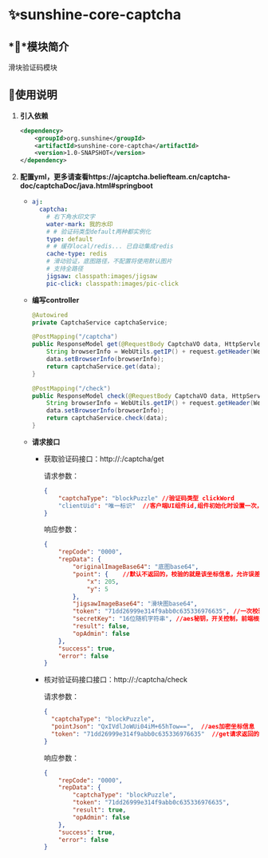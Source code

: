 # ✨sunshine-core-captcha

## *💎*模块简介

滑块验证码模块

## 💫使用说明

1. **引入依赖**

   ```xml
   <dependency>
       <groupId>org.sunshine</groupId>
       <artifactId>sunshine-core-captcha</artifactId>
       <version>1.0-SNAPSHOT</version>
   </dependency>
   ```

   

2. **配置yml，更多请查看https://ajcaptcha.beliefteam.cn/captcha-doc/captchaDoc/java.html#springboot**

   - ```yaml
     aj:
       captcha:
         # 右下角水印文字
         water-mark: 我的水印
         # # 验证码类型default两种都实例化
         type: default
         # # 缓存local/redis... 已自动集成redis
         cache-type: redis
         # 滑动验证，底图路径，不配置将使用默认图片
         # 支持全路径
         jigsaw: classpath:images/jigsaw
         pic-click: classpath:images/pic-click
     ```

   - **编写controller**

     ```java
     @Autowired
     private CaptchaService captchaService;
     
     @PostMapping("/captcha")
     public ResponseModel get(@RequestBody CaptchaVO data, HttpServletRequest request) {
         String browserInfo = WebUtils.getIP() + request.getHeader(WebUtils.USER_AGENT_HEADER);
         data.setBrowserInfo(browserInfo);
         return captchaService.get(data);
     }
     
     @PostMapping("/check")
     public ResponseModel check(@RequestBody CaptchaVO data, HttpServletRequest request) {
         String browserInfo = WebUtils.getIP() + request.getHeader(WebUtils.USER_AGENT_HEADER);
         data.setBrowserInfo(browserInfo);
         return captchaService.check(data);
     }
     ```

   - **请求接口**

     - 获取验证码接口：http://:/captcha/get

       请求参数：

       ```json
       {
           "captchaType": "blockPuzzle" //验证码类型 clickWord
           "clientUid": "唯一标识"  //客户端UI组件id,组件初始化时设置一次，UUID（非必传参数）
       }
       ```

       响应参数：

       ```json
       {
           "repCode": "0000",
           "repData": {
               "originalImageBase64": "底图base64",
               "point": {    //默认不返回的，校验的就是该坐标信息，允许误差范围
                   "x": 205,
                   "y": 5
               },
               "jigsawImageBase64": "滑块图base64",
               "token": "71dd26999e314f9abb0c635336976635", //一次校验唯一标识
               "secretKey": "16位随机字符串", //aes秘钥，开关控制，前端根据此值决定是否加密
               "result": false,
               "opAdmin": false
           },
           "success": true,
           "error": false
       }
       ```

     - 核对验证码接口接口：http://:/captcha/check

       请求参数：

       ```json
       {
       	 "captchaType": "blockPuzzle",
       	 "pointJson": "QxIVdlJoWUi04iM+65hTow==",  //aes加密坐标信息
       	 "token": "71dd26999e314f9abb0c635336976635"  //get请求返回的token
       }
       ```

       响应参数：

       ```json
       {
           "repCode": "0000",
           "repData": {
               "captchaType": "blockPuzzle",
               "token": "71dd26999e314f9abb0c635336976635",
               "result": true,
               "opAdmin": false
           },
           "success": true,
           "error": false
       }
       ```

       

